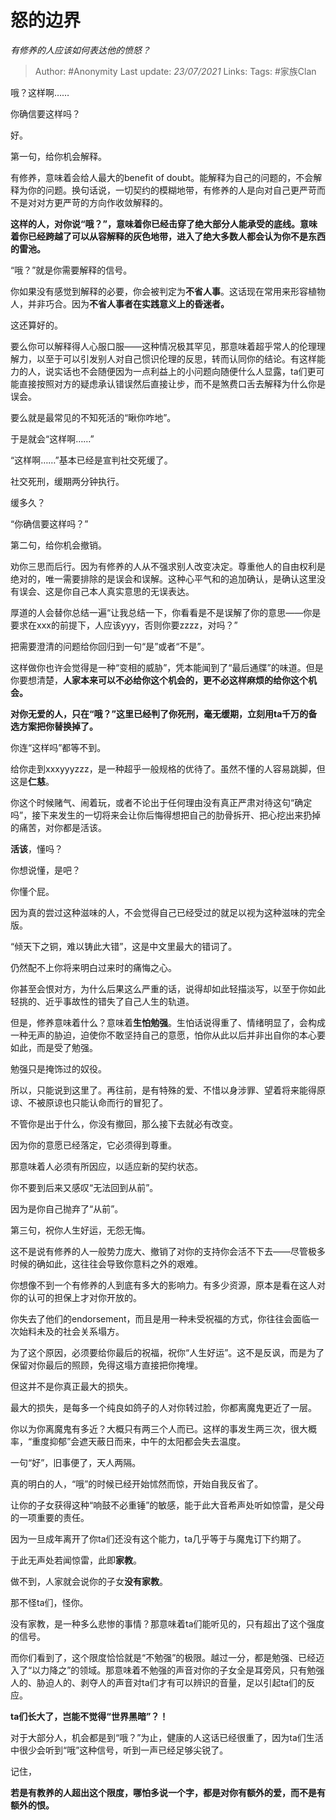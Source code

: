 # 怒的边界
*有修养的人应该如何表达他的愤怒？*

> Author: #Anonymity
Last update: *23/07/2021* 
Links:
Tags:  #家族Clan



哦？这样啊……

你确信要这样吗？

好。

第一句，给你机会解释。

有修养，意味着会给人最大的benefit of doubt。能解释为自己的问题的，不会解释为你的问题。换句话说，一切契约的模糊地带，有修养的人是向对自己更严苛而不是对对方更严苛的方向作收敛解释的。

**这样的人，对你说“哦？”，意味着你已经击穿了绝大部分人能承受的底线。意味着你已经跨越了可以从容解释的灰色地带，进入了绝大多数人都会认为你不是东西的雷池。**

“哦？”就是你需要解释的信号。

你如果没有感觉到解释的必要，你会被判定为**不省人事**。这话现在常用来形容植物人，并非巧合。因为**不省人事者在实践意义上的昏迷者。**

这还算好的。

要么你可以解释得人心服口服——这种情况极其罕见，那意味着超乎常人的伦理理解力，以至于可以引发别人对自己惯识伦理的反思，转而认同你的结论。有这样能力的人，说实话也不会随便因为一点利益上的小问题向随便什么人显露，ta们更可能直接按照对方的疑虑承认错误然后直接让步，而不是煞费口舌去解释为什么你是误会。

要么就是最常见的不知死活的“瞅你咋地”。

于是就会“这样啊……”

“这样啊……”基本已经是宣判社交死缓了。

社交死刑，缓期两分钟执行。

缓多久？

“你确信要这样吗？”

第二句，给你机会撤销。

劝你三思而后行。因为有修养的人从不强求别人改变决定。尊重他人的自由权利是绝对的，唯一需要排除的是误会和误解。这种心平气和的追加确认，是确认这里没有误会、这是你自己本人真实意思的无误表达。

厚道的人会替你总结一遍“让我总结一下，你看看是不是误解了你的意思——你是要求在xxx的前提下，人应该yyy，否则你要zzzz，对吗？”

把需要澄清的问题给你回归到一句“是”或者“不是”。

这样做你也许会觉得是一种“变相的威胁”，凭本能闻到了“最后通牒”的味道。但是你要想清楚，**人家本来可以不必给你这个机会的，更不必这样麻烦的给你这个机会。**

**对你无爱的人，只在“哦？”这里已经判了你死刑，毫无缓期，立刻用ta千万的备选方案把你替换掉了。**

你连“这样吗”都等不到。

给你走到xxxyyyzzz，是一种超乎一般规格的优待了。虽然不懂的人容易跳脚，但这是**仁慈**。

你这个时候赌气、闹着玩，或者不论出于任何理由没有真正严肃对待这句“确定吗”，接下来发生的一切将来会让你后悔得想把自己的肋骨拆开、把心挖出来扔掉的痛苦，对你都是活该。

**活该**，懂吗？

你想说懂，是吧？

你懂个屁。

因为真的尝过这种滋味的人，不会觉得自己已经受过的就足以视为这种滋味的完全版。

“倾天下之铜，难以铸此大错”，这是中文里最大的错词了。

仍然配不上你将来明白过来时的痛悔之心。

你甚至会恨对方，为什么后果这么严重的话，说得却如此轻描淡写，以至于你如此轻挑的、近乎事故性的错失了自己人生的轨道。

但是，修养意味着什么？意味着**生怕勉强**。生怕话说得重了、情绪明显了，会构成一种无声的胁迫，迫使你不敢坚持自己的意愿，怕你从此以后并非出自你的本心要如此，而是受了勉强。

勉强只是掩饰过的奴役。

所以，只能说到这里了。再往前，是有特殊的爱、不惜以身涉罪、望着将来能得原谅、不被原谅也只能认命而行的冒犯了。

不管你是出于什么，你没有撤回，那么接下去就必有改变。

因为你的意愿已经落定，它必须得到尊重。

那意味着人必须有所因应，以适应新的契约状态。

你不要到后来又感叹“无法回到从前”。

因为是你自己抛弃了“从前”。

第三句，祝你人生好运，无怨无悔。

这不是说有修养的人一般势力庞大、撤销了对你的支持你会活不下去——尽管极多时候的确如此，这往往会导致你意料之外的艰难。

你想像不到一个有修养的人到底有多大的影响力。有多少资源，原本是看在这人对你的认可的担保上才对你开放的。

你失去了他们的endorsement，而且是用一种未受祝福的方式，你往往会面临一次始料未及的社会关系塌方。

为了这个原因，必须要给你最后的祝福，祝你“人生好运”。这不是反讽，而是为了保留对你最后的照顾，免得这塌方直接把你掩埋。

但这并不是你真正最大的损失。

最大的损失，是每多一个纯良如鸽子的人对你转过脸，你都离魔鬼更近了一层。

你以为你离魔鬼有多近？大概只有两三个人而已。这样的事发生两三次，很大概率，“重度抑郁”会遮天蔽日而来，中午的太阳都会失去温度。

一句“好”，旧事便了，天人两隔。

真的明白的人，“哦”的时候已经开始怵然而惊，开始自我反省了。

让你的子女获得这种“响鼓不必重锤”的敏感，能于此大音希声处听如惊雷，是父母的一项重要的责任。

因为一旦成年离开了你ta们还没有这个能力，ta几乎等于与魔鬼订下约期了。

于此无声处若闻惊雷，此即**家教**。

做不到，人家就会说你的子女**没有家教**。

那不怪ta们，怪你。

没有家教，是一种多么悲惨的事情？那意味着ta们能听见的，只有超出了这个强度的信号。

而你们看到了，这个限度恰恰就是“不勉强”的极限。越过一分，都是勉强、已经迈入了“以力降之”的领域。那意味着不勉强的声音对你的子女全是耳旁风，只有勉强人的、胁迫人的、剥夺人的声音对ta们才有可以辨识的音量，足以引起ta们的反应。

**ta们长大了，岂能不觉得“世界黑暗”？！**

  


对于大部分人，机会都是到“哦？”为止，健康的人这话已经很重了，因为ta们生活中很少会听到“哦”这种信号，听到一声已经足够尖锐了。

记住，

**若是有教养的人超出这个限度，哪怕多说一个字，都是对你有额外的爱，而不是有额外的恨。**



